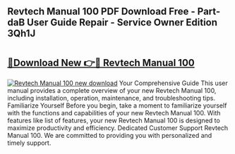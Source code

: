## Revtech Manual 100 PDF Download Free - Part-daB User Guide Repair - Service Owner Edition 3Qh1J

# <h2><a href="http://bc80729.oget.top/?id=Revtech+Manual+100">🔗Download New 👉🔴 Revtech Manual 100</a></h2>

[![Revtech Manual 100 new download](https://i.imgur.com/5g1atiW.png)](http://bc80729.oget.top/?id=Revtech+Manual+100)
Your Comprehensive Guide This user manual provides a complete overview of your new Revtech Manual 100, including installation, operation, maintenance, and troubleshooting tips. Familiarize Yourself Before you begin, take a moment to familiarize yourself with the functions and capabilities of your new Revtech Manual 100. With features like list of features, your new Revtech Manual 100 is designed to maximize productivity and efficiency. Dedicated Customer Support Revtech Manual 100. We are committed to providing you with personalized and timely support.
